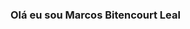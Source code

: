 ### Olá eu sou Marcos Bitencourt Leal

<!--
**marcbitenl/marcbitenl** is a ✨ _special_ ✨ repository because its `README.md` (this file) appears on your GitHub profile.

Here are some ideas to get you started:

- 🔭 Atualmente tranalho como Analista de Dados JR ...
- 🌱 Python ...
- 👯 I’m looking to collaborate on ...
- 📫 How to reach me: marcbitenl@gmail.com



Connect with me:
https://www.linkedin.com/in/luan-porphirio/ 

